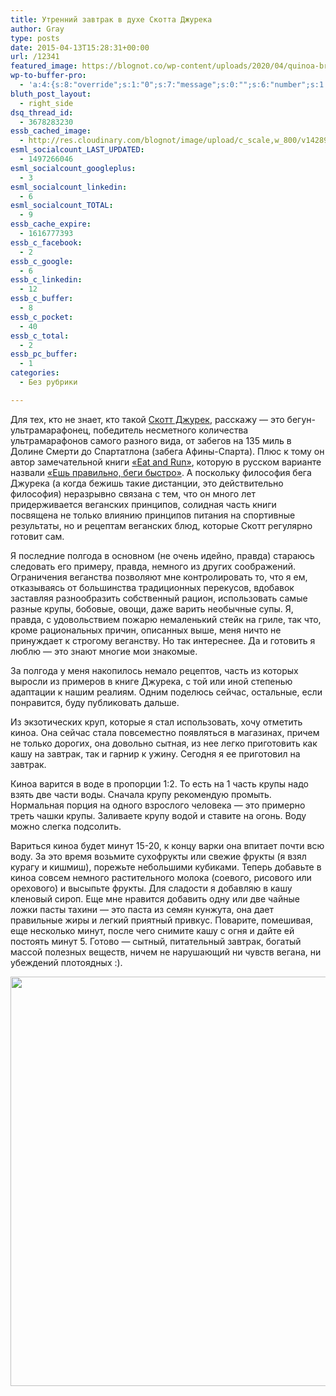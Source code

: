 ```yaml
---
title: Утренний завтрак в духе Скотта Джурека
author: Gray
type: posts
date: 2015-04-13T15:28:31+00:00
url: /12341
featured_image: https://blognot.co/wp-content/uploads/2020/04/quinoa-breakfast_rsohrr.jpg
wp-to-buffer-pro:
  - 'a:4:{s:8:"override";s:1:"0";s:7:"message";s:0:"";s:6:"number";s:1:"1";s:16:"alternateMessage";s:0:"";}'
bluth_post_layout:
  - right_side
dsq_thread_id:
  - 3678283230
essb_cached_image:
  - http://res.cloudinary.com/blognot/image/upload/c_scale,w_800/v1428938828/quinoa-breakfast_rsohrr.jpg
esml_socialcount_LAST_UPDATED:
  - 1497266046
esml_socialcount_googleplus:
  - 3
esml_socialcount_linkedin:
  - 6
esml_socialcount_TOTAL:
  - 9
essb_cache_expire:
  - 1616777393
essb_c_facebook:
  - 2
essb_c_google:
  - 6
essb_c_linkedin:
  - 12
essb_c_buffer:
  - 8
essb_c_pocket:
  - 40
essb_c_total:
  - 2
essb_pc_buffer:
  - 1
categories:
  - Без рубрики

---
```








Для тех, кто не знает, кто такой <a href="http://scottjurek.com/" target="_blank">Скотт Джурек</a>, расскажу — это бегун-ультрамарафонец, победитель несметного количества ультрамарафонов самого разного вида, от забегов на 135 миль в Долине Смерти до Спартатлона (забега Афины-Спарта). Плюс к тому он автор замечательной книги <a href="https://affiliate-program.amazon.com/gp/associates/network/build-links/individual/simple-get-html.html?ie=UTF8&asin=B005OCHOZS&assoc_ss_ref=http%3A%2F%2Fwww.amazon.com%2Fgp%2Fproduct%2FB005OCHOZS%3Fie%3DUTF8%26keywords%3Deat%2520run%2520scott%2520jurek%26qid%3D1428937120%26ref_%3Dsr_1_1%26s%3Dbooks%26sr%3D1-1&parentASIN=B005OCHOZS" target="_blank">&#171;Eat and Run&#187;</a>, которую в русском варианте назвали <a href="http://www.litres.ru/skott-dzhurek/stiv-fridman/esh-pravilno-begi-bystro-pravila-zhizni-sverhmarafonca/?lfrom=1985" target="_blank">&#171;Ешь правильно, беги быстро&#187;</a>. А поскольку философия бега Джурека (а когда бежишь такие дистанции, это действительно философия) неразрывно связана с тем, что он много лет придерживается веганских принципов, солидная часть книги посвящена не только влиянию принципов питания на спортивные результаты, но и рецептам веганских блюд, которые Скотт регулярно готовит сам.

Я последние полгода в основном (не очень идейно, правда) стараюсь следовать его примеру, правда, немного из других соображений. Ограничения веганства позволяют мне контролировать то, что я ем, отказываясь от большинства традиционных перекусов, вдобавок заставляя разнообразить собственный рацион, использовать самые разные крупы, бобовые, овощи, даже варить необычные супы. Я, правда, с удовольствием пожарю немаленький стейк на гриле, так что, кроме рациональных причин, описанных выше, меня ничто не принуждает к строгому веганству. Но так интереснее. Да и готовить я люблю — это знают многие мои знакомые.

За полгода у меня накопилось немало рецептов, часть из которых выросли из примеров в книге Джурека, с той или иной степенью адаптации к нашим реалиям. Одним поделюсь сейчас, остальные, если понравится, буду публиковать дальше.

Из экзотических круп, которые я стал использовать, хочу отметить киноа. Она сейчас стала повсеместно появляться в магазинах, причем не только дорогих, она довольно сытная, из нее легко приготовить как кашу на завтрак, так и гарнир к ужину. Сегодня я ее приготовил на завтрак.

Киноа варится в воде в пропорции 1:2. То есть на 1 часть крупы надо взять две части воды. Сначала крупу рекомендую промыть. Нормальная порция на одного взрослого человека — это примерно треть чашки крупы. Заливаете крупу водой и ставите на огонь. Воду можно слегка подсолить.

Вариться киноа будет минут 15-20, к концу варки она впитает почти всю воду. За это время возьмите сухофрукты или свежие фрукты (я взял курагу и кишмиш), порежьте небольшими кубиками. Теперь добавьте в киноа совсем немного растительного молока (соевого, рисового или орехового) и высыпьте фрукты. Для сладости я добавляю в кашу кленовый сироп. Еще мне нравится добавить одну или две чайные ложки пасты тахини — это паста из семян кунжута, она дает правильные жиры и легкий приятный привкус. Поварите, помешивая, еще несколько минут, после чего снимите кашу с огня и дайте ей постоять минут 5. Готово — сытный, питательный завтрак, богатый массой полезных веществ, ничем не нарушающий ни чувств вегана, ни убеждений плотоядных :).

<img data-attachment-id="12342" data-permalink="https://blognot.co/12341/quinoa-breakfast_rsohrr" data-orig-file="https://i0.wp.com/blognot.co/wp-content/uploads/2020/04/quinoa-breakfast_rsohrr.jpg?fit=800%2C708&ssl=1" data-orig-size="800,708" data-comments-opened="1" data-image-meta="{&quot;aperture&quot;:&quot;0&quot;,&quot;credit&quot;:&quot;&quot;,&quot;camera&quot;:&quot;&quot;,&quot;caption&quot;:&quot;&quot;,&quot;created_timestamp&quot;:&quot;0&quot;,&quot;copyright&quot;:&quot;&quot;,&quot;focal_length&quot;:&quot;0&quot;,&quot;iso&quot;:&quot;0&quot;,&quot;shutter_speed&quot;:&quot;0&quot;,&quot;title&quot;:&quot;&quot;,&quot;orientation&quot;:&quot;0&quot;}" data-image-title="quinoa-breakfast_rsohrr" data-image-description="" data-medium-file="https://i0.wp.com/blognot.co/wp-content/uploads/2020/04/quinoa-breakfast_rsohrr.jpg?fit=300%2C266&ssl=1" data-large-file="https://i0.wp.com/blognot.co/wp-content/uploads/2020/04/quinoa-breakfast_rsohrr.jpg?fit=740%2C655&ssl=1" class="aligncenter wp-image-12342" src="https://i0.wp.com/res.cloudinary.com/blognot/image/upload/c_scale,w_800/v1428938828/quinoa-breakfast_rsohrr.jpg?resize=740%2C655&#038;ssl=1" alt="" width="740" height="655" data-recalc-dims="1" />